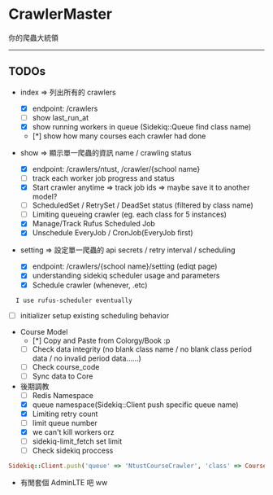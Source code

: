 CrawlerMaster
=============

你的爬蟲大統領

-----------------

## TODOs

* index => 列出所有的 crawlers
  - [x] endpoint: /crawlers
  - [ ] show last_run_at
  - [x] show running workers in queue (Sidekiq::Queue find class name)
  - [*] show how many courses each crawler had done

* show => 顯示單一爬蟲的資訊 name / crawling status
  - [x] endpoint: /crawlers/ntust, /crawler/{school name}
  - [ ] track each worker job progress and status
  - [x] Start crawler anytime => track job ids => maybe save it to another model?
  - [ ] ScheduledSet / RetrySet / DeadSet status (filtered by class name)
  - [ ] Limiting queueing crawler (eg. each class for 5 instances)
  - [x] Manage/Track Rufus Scheduled Job
  - [x] Unschedule EveryJob / CronJob(EveryJob first)

* setting => 設定單一爬蟲的 api secrets / retry interval / scheduling
  - [x] endpoint: /crawlers/{school name}/setting (ediqt page)
  - [x] understanding sidekiq scheduler usage and parameters
  - [x] Schedule crawler (whenever, .etc)
```
  I use rufus-scheduler eventually
```
  - [ ] initializer setup existing scheduling behavior

* Course Model
  - [*] Copy and Paste from Colorgy/Book :p
  - [ ] Check data integrity (no blank class name / no blank class period data / no invalid period data......)
  - [ ] Check course_code
  - [ ] Sync data to Core

* 後期調教
  - [ ] Redis Namespace
  - [x] queue namespace(Sidekiq::Client push specific queue name)
  - [x] Limiting retry count
  - [ ] limit queue number
  - [x] we can't kill workers orz
  - [ ] sidekiq-limit_fetch set limit
  - [ ] Check sidekiq proccess

```ruby
Sidekiq::Client.push('queue' => 'NtustCourseCrawler', 'class' => CourseCrawler::Worker, 'args' => ['NtustCourseCrawler'])
```

* 有閒套個 AdminLTE 吧 ww

